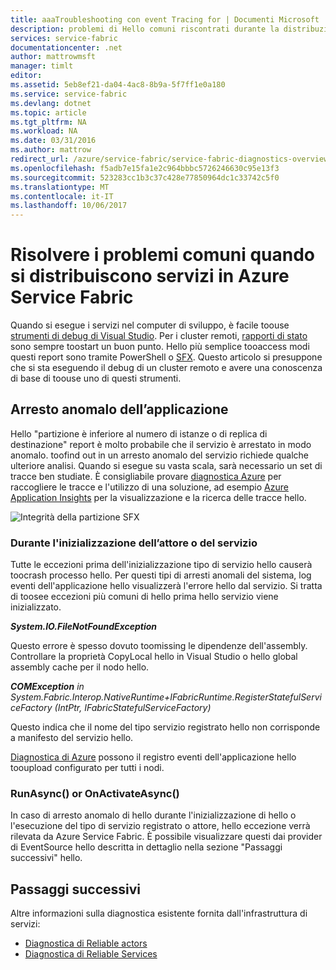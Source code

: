 ```yaml
---
title: aaaTroubleshooting con event Tracing for | Documenti Microsoft
description: problemi di Hello comuni riscontrati durante la distribuzione di servizi in Microsoft Azure Service Fabric.
services: service-fabric
documentationcenter: .net
author: mattrowmsft
manager: timlt
editor: 
ms.assetid: 5eb8ef21-da04-4ac8-8b9a-5f7ff1e0a180
ms.service: service-fabric
ms.devlang: dotnet
ms.topic: article
ms.tgt_pltfrm: NA
ms.workload: NA
ms.date: 03/31/2016
ms.author: mattrow
redirect_url: /azure/service-fabric/service-fabric-diagnostics-overview
ms.openlocfilehash: f5adb7e15fa1e2c964bbbc5726246630c95e13f3
ms.sourcegitcommit: 523283cc1b3c37c428e77850964dc1c33742c5f0
ms.translationtype: MT
ms.contentlocale: it-IT
ms.lasthandoff: 10/06/2017
---
```

# <a name="troubleshoot-common-issues-when-you-deploy-services-on-azure-service-fabric"></a>Risolvere i problemi comuni quando si distribuiscono servizi in Azure Service Fabric
Quando si esegue i servizi nel computer di sviluppo, è facile toouse [strumenti di debug di Visual Studio](service-fabric-diagnostics-how-to-monitor-and-diagnose-services-locally.md). Per i cluster remoti, [rapporti di stato](service-fabric-view-entities-aggregated-health.md) sono sempre toostart un buon punto. Hello più semplice tooaccess modi questi report sono tramite PowerShell o [SFX](service-fabric-visualizing-your-cluster.md). Questo articolo si presuppone che si sta eseguendo il debug di un cluster remoto e avere una conoscenza di base di toouse uno di questi strumenti.

## <a name="application-crash"></a>Arresto anomalo dell’applicazione
Hello "partizione è inferiore al numero di istanze o di replica di destinazione" report è molto probabile che il servizio è arrestato in modo anomalo. toofind out in un arresto anomalo del servizio richiede qualche ulteriore analisi. Quando si esegue su vasta scala, sarà necessario un set di tracce ben studiate.  È consigliabile provare [diagnostica Azure](service-fabric-diagnostics-how-to-setup-wad.md) per raccogliere le tracce e l'utilizzo di una soluzione, ad esempio [Azure Application Insights](https://azure.microsoft.com/services/application-insights/) per la visualizzazione e la ricerca delle tracce hello.

![Integrità della partizione SFX](./media/service-fabric-diagnostics-troubleshoot-common-scenarios/crashNewApp.png)

### <a name="during-service-or-actor-initialization"></a>Durante l'inizializzazione dell’attore o del servizio
Tutte le eccezioni prima dell'inizializzazione tipo di servizio hello causerà toocrash processo hello. Per questi tipi di arresti anomali del sistema, log eventi dell'applicazione hello visualizzerà l'errore hello dal servizio.
Si tratta di toosee eccezioni più comuni di hello prima hello servizio viene inizializzato.

***System.IO.FileNotFoundException***

Questo errore è spesso dovuto toomissing le dipendenze dell'assembly. Controllare la proprietà CopyLocal hello in Visual Studio o hello global assembly cache per il nodo hello.

***COMException*** *in System.Fabric.Interop.NativeRuntime+IFabricRuntime.RegisterStatefulServiceFactory (IntPtr, IFabricStatefulServiceFactory)*

 Questo indica che il nome del tipo servizio registrato hello non corrisponde a manifesto del servizio hello.

[Diagnostica di Azure](service-fabric-diagnostics-how-to-setup-wad.md) possono il registro eventi dell'applicazione hello tooupload configurato per tutti i nodi.

### <a name="runasync-or-onactivateasync"></a>RunAsync() or OnActivateAsync()
In caso di arresto anomalo di hello durante l'inizializzazione di hello o l'esecuzione del tipo di servizio registrato o attore, hello eccezione verrà rilevata da Azure Service Fabric. È possibile visualizzare questi dai provider di EventSource hello descritta in dettaglio nella sezione "Passaggi successivi" hello.

## <a name="next-steps"></a>Passaggi successivi
Altre informazioni sulla diagnostica esistente fornita dall'infrastruttura di servizi:

* [Diagnostica di Reliable actors](service-fabric-reliable-actors-diagnostics.md)
* [Diagnostica di Reliable Services](service-fabric-reliable-services-diagnostics.md)


